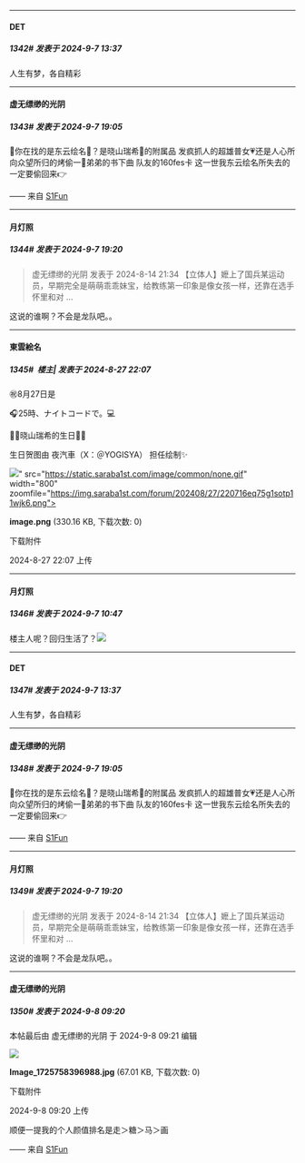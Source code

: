 ﻿
*****

####  DET  
##### 1342#       发表于 2024-9-7 13:37

人生有梦，各自精彩


*****

####  虚无缥缈的光阴  
##### 1343#       发表于 2024-9-7 19:05

🎨你在找的是东云绘名🎨？是晓山瑞希🎀的附属品 发疯抓人的超雄普女💗还是人心所向众望所归的烤偷一🥱弟弟的书下曲 队友的160fes卡 这一世我东云绘名所失去的一定要偷回来👉 ​

—— 来自 [S1Fun](https://s1fun.koalcat.com)


*****

####  月灯照  
##### 1344#       发表于 2024-9-7 19:20

<blockquote>虚无缥缈的光阴 发表于 2024-8-14 21:34
【立体人】嬷上了国兵某运动员，早期完全是萌萌乖乖妹宝，给教练第一印象是像女孩一样，还靠在选手怀里和对 ...</blockquote>
这说的谁啊？不会是龙队吧。。


*****

####  東雲絵名  
##### 1345#         楼主| 发表于 2024-8-27 22:07

㊗️8月27日是

🎧25時、ナイトコードで。💻 

🎉🎂晓山瑞希的生日🎂🎉

生日贺图由 夜汽車（X：＠YOGISYA） 担任绘制✨ 

<img src="https://img.saraba1st.com/forum/202408/27/220716eq75g1sotp11wjk6.png" referrerpolicy="no-referrer">" src="https://static.saraba1st.com/image/common/none.gif" width="800" zoomfile="https://img.saraba1st.com/forum/202408/27/220716eq75g1sotp11wjk6.png">

<strong>image.png</strong> (330.16 KB, 下载次数: 0)

下载附件

2024-8-27 22:07 上传

*****

####  月灯照  
##### 1346#       发表于 2024-9-7 10:47

楼主人呢？回归生活了？<img src="https://static.saraba1st.com/image/smiley/face/119.gif" referrerpolicy="no-referrer">

*****

####  DET  
##### 1347#       发表于 2024-9-7 13:37

人生有梦，各自精彩

*****

####  虚无缥缈的光阴  
##### 1348#       发表于 2024-9-7 19:05

🎨你在找的是东云绘名🎨？是晓山瑞希🎀的附属品 发疯抓人的超雄普女💗还是人心所向众望所归的烤偷一🥱弟弟的书下曲 队友的160fes卡 这一世我东云绘名所失去的一定要偷回来👉 ​

—— 来自 [S1Fun](https://s1fun.koalcat.com)

*****

####  月灯照  
##### 1349#       发表于 2024-9-7 19:20

<blockquote>虚无缥缈的光阴 发表于 2024-8-14 21:34
【立体人】嬷上了国兵某运动员，早期完全是萌萌乖乖妹宝，给教练第一印象是像女孩一样，还靠在选手怀里和对 ...</blockquote>
这说的谁啊？不会是龙队吧。。

*****

####  虚无缥缈的光阴  
##### 1350#       发表于 2024-9-8 09:20

 本帖最后由 虚无缥缈的光阴 于 2024-9-8 09:21 编辑 

<img src="https://img.saraba1st.com/forum/202409/08/092002diwiibbffbsnnb66.jpg" referrerpolicy="no-referrer">

<strong>Image_1725758396988.jpg</strong> (67.01 KB, 下载次数: 0)

下载附件

2024-9-8 09:20 上传

顺便一提我的个人颜值排名是走＞糖＞马＞画

—— 来自 [S1Fun](https://s1fun.koalcat.com)

